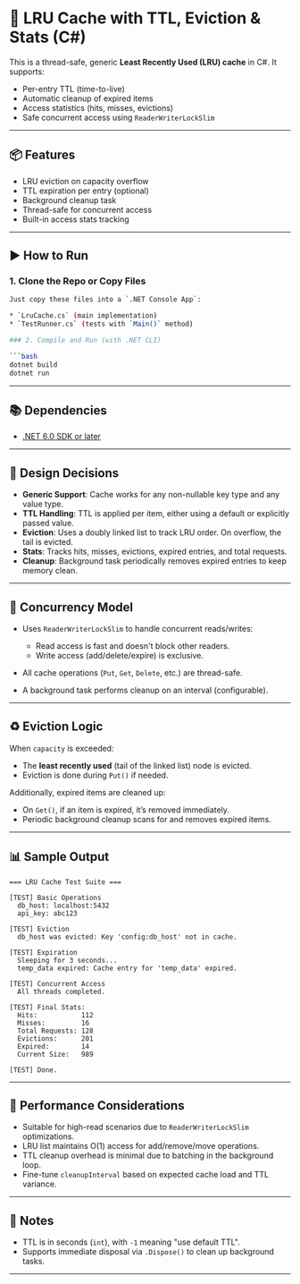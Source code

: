 # 🧠 LRU Cache with TTL, Eviction & Stats (C#)

This is a thread-safe, generic **Least Recently Used (LRU) cache** in C#.
It supports:

* Per-entry TTL (time-to-live)
* Automatic cleanup of expired items
* Access statistics (hits, misses, evictions)
* Safe concurrent access using `ReaderWriterLockSlim`

---

## 📦 Features

* LRU eviction on capacity overflow
* TTL expiration per entry (optional)
* Background cleanup task
* Thread-safe for concurrent access
* Built-in access stats tracking

---

## ▶️ How to Run

### 1. Clone the Repo or Copy Files

```bash
Just copy these files into a `.NET Console App`:

* `LruCache.cs` (main implementation)
* `TestRunner.cs` (tests with `Main()` method)

### 2. Compile and Run (with .NET CLI)

```bash
dotnet build
dotnet run
```

---

## 📚 Dependencies

* [.NET 6.0 SDK or later](https://dotnet.microsoft.com/en-us/download)

---

## 🧹 Design Decisions

* **Generic Support**: Cache works for any non-nullable key type and any value type.
* **TTL Handling**: TTL is applied per item, either using a default or explicitly passed value.
* **Eviction**: Uses a doubly linked list to track LRU order. On overflow, the tail is evicted.
* **Stats**: Tracks hits, misses, evictions, expired entries, and total requests.
* **Cleanup**: Background task periodically removes expired entries to keep memory clean.

---

## 🔁 Concurrency Model

* Uses `ReaderWriterLockSlim` to handle concurrent reads/writes:

  * Read access is fast and doesn't block other readers.
  * Write access (add/delete/expire) is exclusive.
* All cache operations (`Put`, `Get`, `Delete`, etc.) are thread-safe.
* A background task performs cleanup on an interval (configurable).

---

## ♻️ Eviction Logic

When `capacity` is exceeded:

* The **least recently used** (tail of the linked list) node is evicted.
* Eviction is done during `Put()` if needed.

Additionally, expired items are cleaned up:

* On `Get()`, if an item is expired, it’s removed immediately.
* Periodic background cleanup scans for and removes expired items.

---

## 📊 Sample Output

```
=== LRU Cache Test Suite ===

[TEST] Basic Operations
  db_host: localhost:5432
  api_key: abc123

[TEST] Eviction
  db_host was evicted: Key 'config:db_host' not in cache.

[TEST] Expiration
  Sleeping for 3 seconds...
  temp_data expired: Cache entry for 'temp_data' expired.

[TEST] Concurrent Access
  All threads completed.

[TEST] Final Stats:
  Hits:           112
  Misses:         16
  Total Requests: 128
  Evictions:      201
  Expired:        14
  Current Size:   989

[TEST] Done.
```

---

## 🚀 Performance Considerations

* Suitable for high-read scenarios due to `ReaderWriterLockSlim` optimizations.
* LRU list maintains O(1) access for add/remove/move operations.
* TTL cleanup overhead is minimal due to batching in the background loop.
* Fine-tune `cleanupInterval` based on expected cache load and TTL variance.

---

## 📌 Notes

* TTL is in seconds (`int`), with `-1` meaning "use default TTL".
* Supports immediate disposal via `.Dispose()` to clean up background tasks.

---